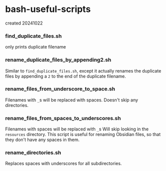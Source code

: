 # bash-useful-scripts
created 20241022

### find_duplicate_files.sh
only prints duplicate filename

### rename_duplicate_files_by_appending2.sh
Similar to `find_duplicate_files.sh`, except it actually renames the duplicate files by appending a `2` to the end of the duplicate filename.

### rename_files_from_underscore_to_space.sh
Filenames with `_`s will be replaced with spaces.
Doesn't skip any directories.

### rename_files_from_spaces_to_underscores.sh
Filenames with spaces will be replaced with `_`s
Will skip looking in the `resources` directory.
This script is useful for renaming Obsidian files,
so that they don't have any spaces in them.

### rename_directories.sh
Replaces spaces with underscores for all subdirectories.